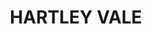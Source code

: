 ---
lastmod: '2025-04-06T06:05:20+00:00'
latitude: -33.310653
layout: suburb
longitude: 150.356874
postcode: '2790'
state: NSW
title: HARTLEY VALE
url: /nsw/hartley-vale/
---